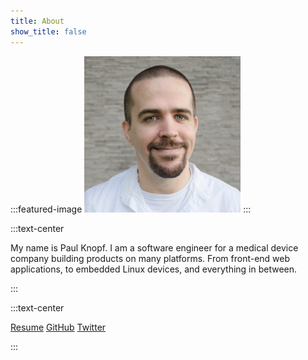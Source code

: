 ```yaml
---
title: About
show_title: false
---
```


:::featured-image
![Paul Knopf](../static/avatar.png)
:::

:::text-center

My name is Paul Knopf. I am a software engineer for a medical device company building products on many platforms. From front-end web applications, to embedded Linux devices, and everything in between.

:::

:::text-center

<a href="https://resume.pknopf.com/" class="btn btn-light"><i class="fas fa-file"></i> Resume</a> <a href="https://github.com/pauldotknopf" class="btn btn-light"><i class="fab fa-github"></i> GitHub</a> <a href="https://twitter.com/pauldotknopf" class="btn btn-light"><i class="fab fa-twitter"></i> Twitter</a>

:::